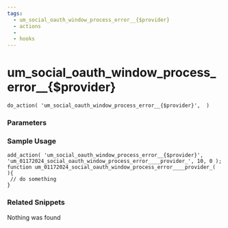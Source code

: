 ```yaml
---
tags: 
  - um_social_oauth_window_process_error__{$provider}
  - actions
  - 
  - hooks
---
```

# um\_social\_oauth\_window\_process\_error\_\_{$provider}

``` php:no-line-numbers
do_action( 'um_social_oauth_window_process_error__{$provider}',  )
```
<div class='hook-sep'></div>

### Parameters

<div class='hook-sep'></div>



### Sample Usage

``` php:no-line-numbers
add_action( 'um_social_oauth_window_process_error__{$provider}', 'um_01172024_social_oauth_window_process_error____provider_', 10, 0 );
function um_01172024_social_oauth_window_process_error____provider_(  ){
 // do something
}
```
<div class='hook-sep'></div>



### Related Snippets

Nothing was found

